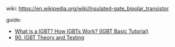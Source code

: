 wiki: https://en.wikipedia.org/wiki/Insulated-gate_bipolar_transistor

guide:
- [What is a IGBT? How IGBTs Work? (IGBT Basic Tutorial)](https://youtu.be/MNLQRnGOfDw)
- [90. IGBT Theory and Testing](https://youtu.be/SjVmICAJqSg)

